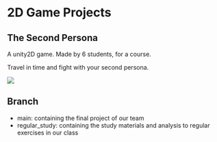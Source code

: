 # 2D Game Projects
## The Second Persona
A unity2D game. Made by 6 students, for a course.

Travel in time and fight with your second persona.

<a href="https://github.com/NullRefMaster/Suicide/graphs/contributors">
  <img src="https://contrib.rocks/image?repo=NullRefMaster/Suicide" />
</a>

## Branch
- main: containing the final project of our team
- regular_study: containing the study materials and analysis to regular exercises in our class
